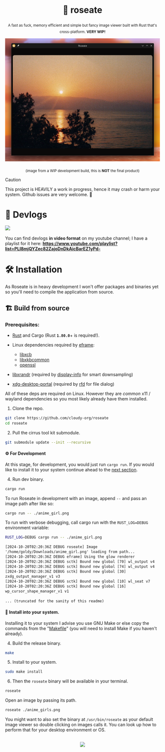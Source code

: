<div align="center">

  # 🌹 roseate
  <sub>A fast as fuck, memory efficient and simple but fancy image viewer built with Rust that's cross-platform. **VERY WIP!**</sub>

  <img src="./assets/dev_preview_2.png">

  <sub>(image from a WIP development build, this is **NOT** the final product)</sub>

</div>

> [!CAUTION]
> This project is HEAVILY a work in progress, hence it may crash or harm your system. Github issues are very welcome. 🤝

# 🌟 Devlogs
<a href="https://www.youtube.com/watch?v=8bSdw34x98k&list=PLI8mjQYZec82ZajoDnDkAicBarEZ1yPd-&index=2">
  <img width="700px" src="https://img.youtube.com/vi/8bSdw34x98k/maxresdefault.jpg">
</a>

You can find devlogs **in video format** on my youtube channel; I have a playlist for it here: **https://www.youtube.com/playlist?list=PLI8mjQYZec82ZajoDnDkAicBarEZ1yPd-**

# 🛠️ Installation
As Roseate is in heavy development I won't offer packages and binaries yet so you'll need to compile the application from source.

## 🏗 Build from source
### Prerequisites:
- [Rust](https://www.rust-lang.org/tools/install) and Cargo (Rust **`1.80.0`**+ is required!).

- Linux dependencies required by [eframe](https://crates.io/crates/eframe):
  - [libxcb](https://archlinux.org/packages/extra/x86_64/libxcb/)
  - [libxkbcommon](https://archlinux.org/packages/extra/x86_64/libxkbcommon/)
  - [openssl](https://archlinux.org/packages/core/x86_64/openssl/)
- [libxrandr](https://archlinux.org/packages/extra/x86_64/libxrandr/) (required by [display-info](https://crates.io/crates/display-info) for smart downsampling)
- [xdg-desktop-portal](https://github.com/flatpak/xdg-desktop-portal) (required by [rfd](https://docs.rs/rfd/latest/rfd/) for file dialog)

All of these deps are required on Linux. However they are *common* x11 / wayland dependencies so you most likely already have them installed.

1. Clone the repo.
```sh
git clone https://github.com/cloudy-org/roseate
cd roseate
```
2. Pull the cirrus tool kit submodule.
```sh
git submodule update --init --recursive
```

#### ⚙️ For Development
At this stage, for development, you would just run ``cargo run``. If you would like to install it to your system continue ahead to the [next section](#-install-into-your-system).

4. Run dev binary.
```sh
cargo run
```
To run Roseate in development with an image, append `--` and pass an image path after like so:
```sh
cargo run -- ./anime_girl.png
```
To run with verbose debugging, call cargo run with the `RUST_LOG=DEBUG` environment variable:
```sh
RUST_LOG=DEBUG cargo run -- ./anime_girl.png
```
```
[2024-10-20T02:20:36Z DEBUG roseate] Image '/home/goldy/Downloads/anime_girl.png' loading from path...
[2024-10-20T02:20:36Z DEBUG eframe] Using the glow renderer
[2024-10-20T02:20:36Z DEBUG sctk] Bound new global [70] wl_output v4
[2024-10-20T02:20:36Z DEBUG sctk] Bound new global [74] wl_output v4
[2024-10-20T02:20:36Z DEBUG sctk] Bound new global [30] zxdg_output_manager_v1 v3
[2024-10-20T02:20:36Z DEBUG sctk] Bound new global [10] wl_seat v7
[2024-10-20T02:20:36Z DEBUG sctk] Bound new global [16] wp_cursor_shape_manager_v1 v1

... (truncated for the sanity of this readme)
```

#### 🎀 Install into your system.
Installing it to your system I advise you use GNU Make or else copy the commands from the "[Makefile](./Makefile)" (you will need to install Make if you haven't already).

4. Build the release binary.
```sh
make
```
5. Install to your system.
```sh
sudo make install
```
6. Then the `roseate` binary will be available in your terminal.
```sh
roseate
```

Open an image by passing its path.
```sh
roseate ./anime_girls.png
```
You might want to also set the binary at ``/usr/bin/roseate`` as your default image viewer so double clicking on images calls it. You can look up how to perform that for your desktop environment or OS.

<br>

<div align="center">

  <img width="650px" src="./assets/gif_showcase_1.gif">

</div>
